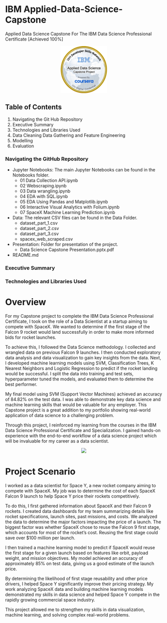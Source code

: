 # IBM Applied-Data-Science-Capstone
Applied Data Science Capstone For The IBM Data Science Professional Certificate [Achieved 100%]





<p align="center">
  <img width="150" height="150" src="https://github.com/Amertastic/Applied-Data-Science-Capstone/blob/main/Images/Applied%20Data%20Science%20Capstone.png?raw=true">
</p>

<!---
<img src="https://images.credly.com/size/340x340/images/798cd889-5828-4b7b-ace4-81ecb79201de/image.png" width="200" height="200">
#![IBM Applied Data Science Capstone](https://images.credly.com/size/340x340/images/798cd889-5828-4b7b-ace4-81ecb79201de/image.png)
--->

## Table of Contents

1) Navigating the Git Hub Repository
2) Executive Summary
3) Technologies and Libraries Used
4) Data Cleaning Data Gathering and Feature Engineering
5) Modelling
6) Evaluation

### Navigating the GitHub Repository

- Jupyter Notebooks: The main Jupyter Notebooks can be found in the Notebooks folder.
  - 01 Data Collection API.ipynb
  - 02 Webscraping.ipynb
  - 03 Data wrangling.ipynb
  - 04 EDA with SQL.ipynb
  - 05 EDA Using Pandas and Matplotlib.ipynb
  - 06 Interactive Visual Analytics with Folium.ipynb
  - 07 SpaceX Machine Learning Prediction.ipynb
- Data: The relevant CSV files can be found in the Data Folder.
  - dataset_part_1.csv
  - dataset_part_2.csv
  - dataset_part_3.csv
  - spacex_web_scraped.csv
- Presentation: Folder for presentation of the project.
  - Data Science Capstone Presentation.pptx.pdf
- README.md

### Executive Summary

### Technologies and Libraries Used



# Overview

For my Capstone project to complete the IBM Data Science Professional Certificate, I took on the role of a Data Scientist at a startup aiming to compete with SpaceX. We wanted to determine if the first stage of the Falcon 9 rocket would land successfully in order to make more informed bids for rocket launches. 

To achieve this, I followed the Data Science methodology. I collected and wrangled data on previous Falcon 9 launches. I then conducted exploratory data analysis and data visualization to gain key insights from the data. Next, I developed machine learning models using SVM, Classification Trees, K Nearest Neighbors and Logistic Regression to predict if the rocket landing would be successful. I split the data into training and test sets, hyperparameter tuned the models, and evaluated them to determine the best performer. 

My final model using SVM (Support Vector Machines) achieved an accuracy of 84.82% on the test data. I was able to demonstrate key data science and machine learning skills that would be valuable for any employer. This Capstone project is a great addition to my portfolio showing real-world application of data science to a challenging problem.

Through this project, I reinforced my learning from the courses in the IBM Data Science Professional Certificate and Specialization. I gained hands-on experience with the end-to-end workflow of a data science project which will be invaluable for my career as a data scientist.



<p align="center">
  <img src="https://camo.githubusercontent.com/9141210ace06c3858dcd22dbb06deefbe8a5f65c973b2248b91a04f8e1081bf9/68747470733a2f2f63662d636f75727365732d646174612e73332e75732e636c6f75642d6f626a6563742d73746f726167652e617070646f6d61696e2e636c6f75642f49424d446576656c6f706572536b696c6c734e6574776f726b2d445330373031454e2d536b696c6c734e6574776f726b2f6170692f496d616765732f6c616e64696e675f312e676966">
</p>

<!---
![](https://camo.githubusercontent.com/9141210ace06c3858dcd22dbb06deefbe8a5f65c973b2248b91a04f8e1081bf9/68747470733a2f2f63662d636f75727365732d646174612e73332e75732e636c6f75642d6f626a6563742d73746f726167652e617070646f6d61696e2e636c6f75642f49424d446576656c6f706572536b696c6c734e6574776f726b2d445330373031454e2d536b696c6c734e6574776f726b2f6170692f496d616765732f6c616e64696e675f312e676966)
--->

# Project Scenario 

I worked as a data scientist for Space Y, a new rocket company aiming to compete with SpaceX. My job was to determine the cost of each SpaceX Falcon 9 launch to help Space Y price their rockets competitively. 

To do this, I first gathered information about SpaceX and their Falcon 9 rockets. I created data dashboards for my team summarizing details like rocket specifications, launch sites, past missions, and costs. We analyzed the data to determine the major factors impacting the price of a launch. The biggest factor was whether SpaceX chose to reuse the Falcon 9 first stage, which accounts for most of the rocket’s cost. Reusing the first stage could save over $100 million per launch. 

I then trained a machine learning model to predict if SpaceX would reuse the first stage for a given launch based on features like orbit, payload weight, and mission objectives. My model achieved an accuracy of approximately 85% on test data, giving us a good estimate of the launch price. 

By determining the likelihood of first stage reusability and other price drivers, I helped Space Y significantly improve their pricing strategy. My work analyzing SpaceX data and building machine learning models demonstrated my skills in data science and helped Space Y compete in the rapidly growing commercial space industry.

This project allowed me to strengthen my skills in data visualization, machine learning, and solving complex real-world problems. 
